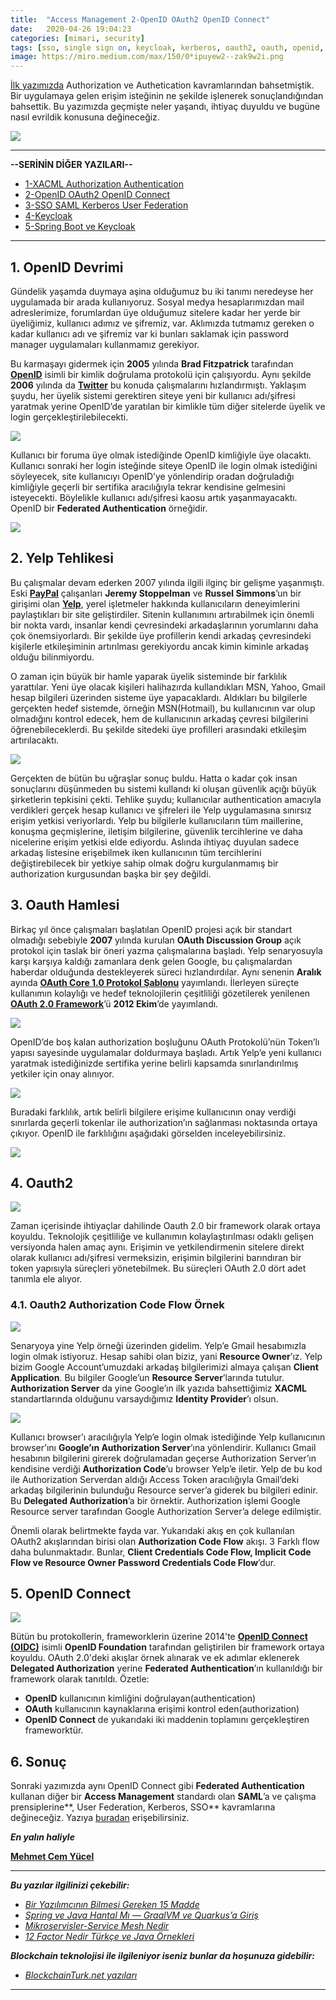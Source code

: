 ```yaml
---
title:  "Access Management 2-OpenID OAuth2 OpenID Connect"
date:   2020-04-26 19:04:23
categories: [mimari, security]
tags: [sso, single sign on, keycloak, kerberos, oauth2, oauth, openid, connect, protokol, authentication, authorization, federation,  nedir, örnek, türkçe, nasıl yapılır, mehmet cem yücel]
image: https://miro.medium.com/max/150/0*ipuyew2--zak9w2i.png
---
```


[İlk yazımızda](https://www.mehmetcemyucel.com/2020/Access-Management-1-XACML-Authorization-Authentication/) Authorization ve Authetication kavramlarından bahsetmiştik. Bir uygulamaya gelen erişim isteğinin ne şekilde işlenerek sonuçlandığından bahsettik. Bu yazımızda geçmişte neler yaşandı, ihtiyaç duyuldu ve bugüne nasıl evrildik konusuna değineceğiz.


![](https://miro.medium.com/max/640/0*H5weENf3rnm2dhaz)

---


**--SERİNİN DİĞER YAZILARI--**

 - [1-XACML Authorization Authentication](https://www.mehmetcemyucel.com/2020/Access-Management-1-XACML-Authorization-Authentication/)
 - [2-OpenID OAuth2 OpenID Connect](https://www.mehmetcemyucel.com/2020/Access-Management-2-OpenID-OAuth2-OpenID-Connect/)
 - [3-SSO SAML Kerberos User Federation](https://www.mehmetcemyucel.com/2020/Access-Management-3-SSO-SAML-Kerberos-User-Federation/)
 - [4-Keycloak](https://www.mehmetcemyucel.com/2020/Access-Management-4-Keycloak/)
 - [5-Spring Boot ve Keycloak](https://www.mehmetcemyucel.com/2020/Access-Management-5-Spring-RestTemplate-Feign-Keycloak/)

---

## 1. OpenID Devrimi

Gündelik yaşamda duymaya aşina olduğumuz bu iki tanımı neredeyse her uygulamada bir arada kullanıyoruz. Sosyal medya hesaplarımızdan mail adreslerimize, forumlardan üye olduğumuz sitelere kadar her yerde bir üyeliğimiz, kullanıcı adımız ve şifremiz, var. Aklımızda tutmamız gereken o kadar kullanıcı adı ve şifremiz var ki bunları saklamak için password manager uygulamaları kullanmamız gerekiyor.

Bu karmaşayı gidermek için **2005** yılında **Brad Fitzpatrick** tarafından [**OpenID**](https://openid.net/) isimli bir kimlik doğrulama protokolü için çalışıyordu. Aynı şekilde **2006** yılında da [**Twitter**](https://twitter.com)  bu konuda çalışmalarını hızlandırmıştı. Yaklaşım şuydu, her üyelik sistemi gerektiren siteye yeni bir kullanıcı adı/şifresi yaratmak yerine OpenID’de yaratılan bir kimlikle tüm diğer sitelerde üyelik ve login gerçekleştirilebilecekti.

![](https://miro.medium.com/max/826/1*yjz-C1SBIzfrophVUIZ8Kw.png)

Kullanıcı bir foruma üye olmak istediğinde OpenID kimliğiyle üye olacaktı. Kullanıcı sonraki her login isteğinde siteye OpenID ile login olmak istediğini söyleyecek, site kullanıcıyı OpenID’ye yönlendirip oradan doğruladığı kimliğiyle geçerli bir sertifika aracılığıyla tekrar kendisine gelmesini isteyecekti. Böylelikle kullanıcı adı/şifresi kaosu artık yaşanmayacaktı. OpenID bir **Federated Authentication** örneğidir.

![](https://miro.medium.com/max/970/1*eyGITOaY4c1wj8fyCa-zSw.png)

## 2. Yelp Tehlikesi

Bu çalışmalar devam ederken 2007 yılında ilgili ilginç bir gelişme yaşanmıştı. Eski [**PayPal**](https://www.paypal.com)  çalışanları **Jeremy Stoppelman** ve **Russel Simmons**’un bir girişimi olan [**Yelp**](https://www.yelp.com/), yerel işletmeler hakkında kullanıcıların deneyimlerini paylaştıkları bir site geliştirdiler. Sitenin kullanımını artırabilmek için önemli bir nokta vardı, insanlar kendi çevresindeki arkadaşlarının yorumlarını daha çok önemsiyorlardı. Bir şekilde üye profillerin kendi arkadaş çevresindeki kişilerle etkileşiminin artırılması gerekiyordu ancak kimin kiminle arkadaş olduğu bilinmiyordu.

O zaman için büyük bir hamle yaparak üyelik sisteminde bir farklılık yarattılar. Yeni üye olacak kişileri halihazırda kullandıkları MSN, Yahoo, Gmail hesap bilgileri üzerinden sisteme üye yapacaklardı. Aldıkları bu bilgilerle gerçekten hedef sistemde, örneğin MSN(Hotmail), bu kullanıcının var olup olmadığını kontrol edecek, hem de kullanıcının arkadaş çevresi bilgilerini öğrenebileceklerdi. Bu şekilde sitedeki üye profilleri arasındaki etkileşim artırılacaktı.

![](https://miro.medium.com/max/885/1*9ni9R_kVXK0OAur-ZsKcqA.png)

Gerçekten de bütün bu uğraşlar sonuç buldu. Hatta o kadar çok insan sonuçlarını düşünmeden bu sistemi kullandı ki oluşan güvenlik açığı büyük şirketlerin tepkisini çekti. Tehlike şuydu; kullanıcılar authentication amacıyla verdikleri gerçek hesap kullanıcı ve şifreleri ile Yelp uygulamasına sınırsız erişim yetkisi veriyorlardı. Yelp bu bilgilerle kullanıcıların tüm maillerine, konuşma geçmişlerine, iletişim bilgilerine, güvenlik tercihlerine ve daha nicelerine erişim yetkisi elde ediyordu. Aslında ihtiyaç duyulan sadece arkadaş listesine erişebilmek iken kullanıcının tüm tercihlerini değiştirebilecek bir yetkiye sahip olmak doğru kurgulanmamış bir authorization kurgusundan başka bir şey değildi.

## 3. Oauth Hamlesi

Birkaç yıl önce çalışmaları başlatılan OpenID projesi açık bir standart olmadığı sebebiyle **2007** yılında kurulan **OAuth Discussion Group** açık protokol için taslak bir öneri yazma çalışmalarına başladı. Yelp senaryosuyla karşı karşıya kaldığı zamanlara denk gelen Google, bu çalışmalardan haberdar olduğunda destekleyerek süreci hızlandırdılar. Aynı senenin **Aralık** ayında [**OAuth Core 1.0 Protokol Şablonu**](https://oauth.net/core/1.0/) yayımlandı. İlerleyen süreçte kullanımın kolaylığı ve hedef teknolojilerin çeşitliliği gözetilerek yenilenen [**OAuth 2.0 Framework**](http://tools.ietf.org/html/rfc6749#section-4.4.2)’ü **2012 Ekim**’de yayımlandı.

![](https://miro.medium.com/max/225/0*Wl7CHlfKPE49XS1U.png)

OpenID’de boş kalan authorization boşluğunu OAuth Protokolü’nün Token’lı yapısı sayesinde uygulamalar doldurmaya başladı. Artık Yelp’e yeni kullanıcı yaratmak istediğinizde sertifika yerine belirli kapsamda sınırlandırılmış yetkiler için onay alınıyor.

![](https://miro.medium.com/max/531/1*p7OgUA_9pOpz8AeLn9wU2w.png)

Buradaki farklılık, artık belirli bilgilere erişime kullanıcının onay verdiği sınırlarda geçerli tokenlar ile authorization’ın sağlanması noktasında ortaya çıkıyor. OpenID ile farklılığını aşağıdaki görselden inceleyebilirsiniz.

![](https://miro.medium.com/max/950/1*thIslnlOrMO0FUCagfZMwA.png)

## 4. Oauth2

![](https://miro.medium.com/max/375/0*UV6qnowEJIvXlUI-.png)

Zaman içerisinde ihtiyaçlar dahilinde Oauth 2.0 bir framework olarak ortaya koyuldu. Teknolojik çeşitliliğe ve kullanımın kolaylaştırılması odaklı gelişen versiyonda halen amaç aynı. Erişimin ve yetkilendirmenin sitelere direkt olarak kullanıcı adı/şifresi vermeksizin, erişimin bilgilerini barındıran bir token yapısıyla süreçleri yönetebilmek. Bu süreçleri OAuth 2.0 dört adet tanımla ele alıyor.

### 4.1. Oauth2 Authorization Code Flow Örnek

![](https://miro.medium.com/max/1594/1*jTDazKqC_J4-sed62C69oA.png)

Senaryoya yine Yelp örneği üzerinden gidelim. Yelp’e Gmail hesabımızla login olmak istiyoruz. Hesap sahibi olan biziz, yani **Resource Owner**’ız. Yelp bizim Google Account’umuzdaki arkadaş bilgilerimizi almaya çalışan **Client Application**. Bu bilgiler Google’un **Resource Server**’larında tutulur. **Authorization Server** da yine Google’ın ilk yazıda bahsettiğimiz **XACML** standartlarında olduğunu varsaydığımız **Identity Provider**’ı olsun.

![](https://miro.medium.com/max/1594/1*dE4gW72PCxeuoNhVfpehUg.png)

Kullanıcı browser’ı aracılığıyla Yelp’e login olmak istediğinde Yelp kullanıcının browser’ını **Google’ın Authorization Server**’ına yönlendirir. Kullanıcı Gmail hesabının bilgilerini girerek doğrulamadan geçerse Authorization Server’ın kendisine verdiği **Authorization Code**’u browser Yelp’e iletir. Yelp de bu kod ile Authorization Serverdan aldığı Access Token aracılığıyla Gmail’deki arkadaş bilgilerinin bulunduğu Resource server’a giderek bu bilgileri edinir. Bu **Delegated Authorization**’a bir örnektir. Authorization işlemi Google Resource server tarafından Google Authorization Server’a delege edilmiştir.

Önemli olarak belirtmekte fayda var. Yukarıdaki akış en çok kullanılan OAuth2 akışlarından birisi olan **Authorization Code Flow** akışı. 3 Farklı flow daha bulunmaktadır. Bunlar, **Client Credentials Code Flow, Implicit Code Flow ve Resource Owner Password Credentials Code Flow**’dur.

## 5. OpenID Connect

![](https://miro.medium.com/max/375/0*ipuyew2--zak9w2i.png)

Bütün bu protokollerin, frameworklerin üzerine 2014'te [**OpenID Connect (OIDC)**](https://openid.net/connect/) isimli **OpenID Foundation** tarafından geliştirilen bir framework ortaya koyuldu. OAuth 2.0'deki akışlar örnek alınarak ve ek adımlar eklenerek **Delegated Authorization** yerine **Federated Authentication**’ın kullanıldığı bir framework olarak tanıtıldı. Özetle:

-   **OpenID** kullanıcının kimliğini doğrulayan(authentication)
-   **OAuth** kullanıcının kaynaklarına erişimi kontrol eden(authorization)
-   **OpenID Connect** de yukarıdaki iki maddenin toplamını gerçekleştiren frameworktür.

## 6. Sonuç

Sonraki yazımızda aynı OpenID Connect gibi **Federated Authentication** kullanan diğer bir **Access Management** standardı olan **SAML**’a ve çalışma prensiplerine**, User Federation, Kerberos, SSO** kavramlarına değineceğiz. Yazıya [buradan](https://www.mehmetcemyucel.com/2020/Access-Management-3-SSO-SAML-Kerberos-User-Federation/) erişebilirsiniz.


***En yalın haliyle***

[**Mehmet Cem Yücel**](https://www.mehmetcemyucel.com)

---

**_Bu yazılar ilgilinizi çekebilir:_**

 - [_Bir Yazılımcının Bilmesi Gereken 15 Madde_](https://www.mehmetcemyucel.com/2019/bir-yazilimcinin-bilmesi-gereken-15-madde/)
 - [_Spring ve Java Hantal Mı — GraalVM ve Quarkus’a Giriş_](https://www.mehmetcemyucel.com/2019/Spring-ve-Java-Hantal-Mi-GraalVM-ve-Quarkus-Inceleme/)
 - [_Mikroservisler-Service Mesh Nedir_](https://www.mehmetcemyucel.com/2019/mikroservisler-service-mesh-nedir/)
 - [_12 Factor Nedir Türkçe ve Java Örnekleri_](https://www.mehmetcemyucel.com/2019/twelve-factor-nedir-turkce-ornek/)

**_Blockchain teknolojisi ile ilgileniyor iseniz bunlar da hoşunuza gidebilir:_**

 - [_BlockchainTurk.net yazıları_](https://www.mehmetcemyucel.com/categories/#blockchain)

---